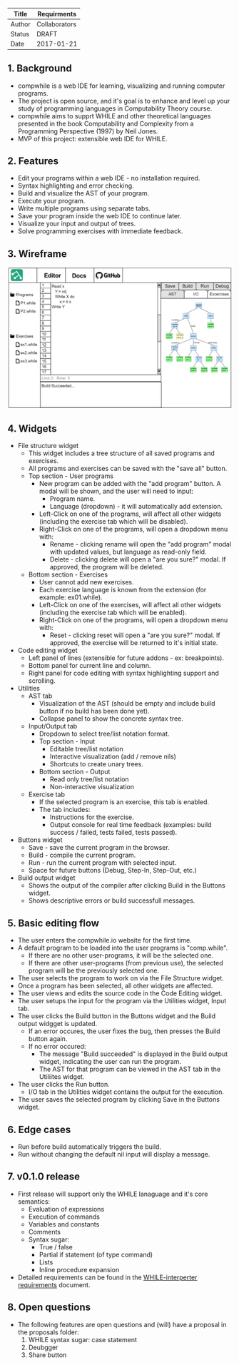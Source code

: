 | Title  | Requirments                 |
|--------|-----------------------------|
| Author | Collaborators               |
| Status | DRAFT                       |
| Date   | 2017-01-21                  |

## 1. Background
* compwhile is a web IDE for learning, visualizing and running computer
  programs.
* The project is open source, and it's goal is to enhance and level up your study of programming languages in Computability Theory course.
* compwhile aims to supprt WHILE and other theoretical languages presented in the book Computability and Complexity from a Programming Perspective (1997) by Neil Jones.
* MVP of this project: extensible web IDE for WHILE.

## 2. Features
* Edit your programs within a web IDE - no installation required.
* Syntax highlighting and error checking.
* Build and visualize the AST of your program.
* Execute your program.
* Write multiple programs using separate tabs.
* Save your program inside the web IDE to continue later.
* Visualize your input and output of trees.
* Solve programming exercises with immediate feedback.

## 3. Wireframe
![alt text](https://github.com/compwhile/docs/raw/master/wireframe.png "compwhile")

## 4. Widgets
* File structure widget
  * This widget includes a tree structure of all saved programs and exercises.
  * All programs and exercises can be saved with the "save all" button.
  * Top section - User programs
    * New program can be added with the "add program" button. A modal will be shown, and the user will need to input:
      * Program name.
      * Language (dropdown) - it will automatically add extension.
    * Left-Click on one of the programs, will affect all other widgets
      (including the exercise tab which will be disabled).
    * Right-Click on one of the programs, will open a dropdown menu with:
      * Rename - clicking rename will open the "add program" modal with updated values, but language as read-only field.
      * Delete - clicking delete will open a "are you sure?" modal. If approved,
        the program will be deleted.
  * Bottom section - Exercises
    * User cannot add new exercises.
    * Each exercise language is known from the extension (for example: ex01.while).
    * Left-Click on one of the exercises, will affect all other widgets
      (including the exercise tab which will be enabled).
    * Right-Click on one of the programs, will open a dropdown menu with:
      * Reset - clicking reset will open a "are you sure?" modal. If approved,
        the exercise will be returned to it's initial state.
* Code editing widget
  * Left panel of lines (extensible for future addons - ex: breakpoints).
  * Bottom panel for current line and column.
  * Right panel for code editing with syntax highlighting support and
    scrolling.
* Utilities
  * AST tab
    * Visualization of the AST (should be empty and include build button if no build has been done yet).
    * Collapse panel to show the concrete syntax tree.
  * Input/Output tab
    * Dropdown to select tree/list notation format.
    * Top section - Input
      * Editable tree/list notation
      * Interactive visualization (add / remove nils)
      * Shortcuts to create unary trees.
    * Bottom section - Output
      * Read only tree/list notation
      * Non-interactive visualization
  * Exercise tab
    * If the selected program is an exercise, this tab is enabled.
    * The tab includes:
      * Instructions for the exercise.
      * Output console for real time feedback (examples: build success / failed, tests failed, tests passed).
* Buttons widget
  * Save - save the current program in the browser.
  * Build - compile the current program.
  * Run - run the current program with selected input.
  * Space for future buttons (Debug, Step-In, Step-Out, etc.)
* Build output widget
  * Shows the output of the compiler after clicking Build in the Buttons
    widget.
  * Shows descriptive errors or build successfull messages.

## 5. Basic editing flow
* The user enters the compwhile.io website for the first time.
* A default program to be loaded into the user programs is "comp.while".
  * If there are no other user-programs, it will be the selected one.
  * If there are other user-programs (from previous use), the selected program will be the previously selected one.
* The user selects the program to work on via the File Structure widget.
* Once a program has been selected, all other widgets are affected.
* The user views and edits the source code in the Code Editing widget.
* The user setups the input for the program via the Utilities widget, Input
  tab.
* The user clicks the Build button in the Buttons widget and the Build output widgget is updated.
  * If an error occures, the user fixes the bug, then presses the Build button again.
  * If no error occured:
    * The message "Build succeeded" is displayed in the Build output widget, indicating the user can run the program.
    * The AST for that program can be viewed in the AST tab in the Utiliites
      widget.
* The user clicks the Run button.
  * I/O tab in the Utilities widget contains the output for the execution.
* The user saves the selected program by clicking Save in the Buttons widget.

## 6. Edge cases
* Run before build automatically triggers the build.
* Run without changing the default nil input will display a message.

## 7. v0.1.0 release
* First release will support only the WHILE lanaguage and it's core semantics:
  * Evaluation of expressions
  * Execution of commands
  * Variables and constants
  * Comments
  * Syntax sugar:
    * True / false
    * Partial if statement (of type command)
    * Lists
    * Inline procedure expansion
* Detailed requirements can be found in the [WHILE-interperter
  requirements](while-interperter/requirements.md) document.

## 8. Open questions
* The following features are open questions and (will) have a proposal in the
  proposals folder:
  1. WHILE syntax sugar: case statement
  2. Deubgger
  3. Share button
